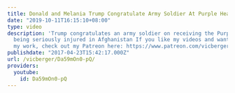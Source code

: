 ```yaml
---
title: Donald and Melania Trump Congratulate Army Soldier At Purple Heart Ceremony
date: "2019-10-11T16:15:10+08:00"
type: video
description: 'Trump congratulates an army soldier on receiving the Purple Heart after
  being seriously injured in Afghanistan If you like my videos and want to support
  my work, check out my Patreon here: https://www.patreon.com/vicberger'
publishdate: "2017-04-23T15:42:17.000Z"
url: /vicberger/Da59mOn0-pQ/
providers:
  youtube:
    id: Da59mOn0-pQ
---
```


